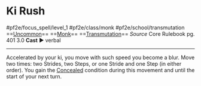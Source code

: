 # Ki Rush
#pf2e/focus_spell/level_1 #pf2e/class/monk #pf2e/school/transmutation 
==[Uncommon](rules/traits/uncommon.md)== ==[Monk](rules/traits/monk.md)== ==[Transmutation](rules/traits/transmutation.md)==
*Source* Core Rulebook pg. 401 3.0
**Cast** ► verbal

---
Accelerated by your ki, you move with such speed you become a blur. Move two times: two Strides, two Steps, or one Stride and one Step (in either order). You gain the [Concealed](../../../Conditions/Concealed.md) condition during this movement and until the start of your next turn.